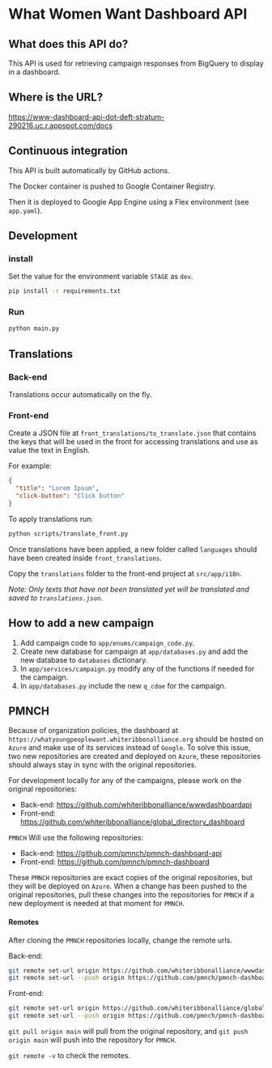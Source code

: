 # What Women Want Dashboard API

## What does this API do?

This API is used for retrieving campaign responses from BigQuery to display in a dashboard.

## Where is the URL?

https://www-dashboard-api-dot-deft-stratum-290216.uc.r.appspot.com/docs

## Continuous integration

This API is built automatically by GitHub actions.

The Docker container is pushed to Google Container Registry.

Then it is deployed to Google App Engine using a Flex environment (see `app.yaml`).

## Development

### install

Set the value for the environment variable `STAGE` as `dev`.

```bash
pip install -r requirements.txt
```

### Run

```bash
python main.py
```

## Translations

### Back-end

Translations occur automatically on the fly.

### Front-end

Create a JSON file at `front_translations/to_translate.json` that contains the keys that will be used in the front for
accessing translations and use as value the text in English.

For example:

```json
{
  "title": "Lorem Ipsum",
  "click-button": "Click button"
}
```

To apply translations run:

```bash
python scripts/translate_front.py
```

Once translations have been applied, a new folder called `languages` should have been created
inside `front_translations`.

Copy the `translations` folder to the front-end project at `src/app/i18n`.

*Note: Only texts that have not been translated yet will be translated and saved to `translations.json`.*

## How to add a new campaign

1. Add campaign code to `app/enums/campaign_code.py`.
2. Create new database for campaign at `app/databases.py` and add the new database to `databases` dictionary.
3. In `app/services/campaign.py` modify any of the functions if needed for the campaign.
4. In `app/databases.py` include the new `q_cdoe` for the campaign.

## PMNCH

Because of organization policies, the dashboard at `https://whatyoungpeoplewant.whiteribbonalliance.org` should be
hosted on `Azure` and make use of its services instead of `Google`. To solve this issue, two new repositories are
created and deployed on `Azure`, these repositories should always stay in sync with the original repositories.

For development locally for any of the campaigns, please work on the original repositories:

- Back-end: https://github.com/whiteribbonalliance/wwwdashboardapi
- Front-end: https://github.com/whiteribbonalliance/global_directory_dashboard

`PMNCH` Will use the following repositories:

- Back-end: https://github.com/pmnch/pmnch-dashboard-api
- Front-end: https://github.com/pmnch/pmnch-dashboard

These `PMNCH` repositories are exact copies of the original repositories, but they will be deployed on `Azure`.
When a change has been pushed to the original repositories, pull these changes into the repositories for `PMNCH` if a
new deployment is needed at that moment for `PMNCH`.

#### Remotes

After cloning the `PMNCH` repositories locally, change the remote urls.

Back-end:

```bash
git remote set-url origin https://github.com/whiteribbonalliance/wwwdashboardapi.git
git remote set-url --push origin https://github.com/pmnch/pmnch-dashboard-api.git
```

Front-end:

```bash
git remote set-url origin https://github.com/whiteribbonalliance/global_directory_dashboard.git
git remote set-url --push origin https://github.com/pmnch/pmnch-dashboard.git
```

`git pull origin main` will pull from the original repository, and `git push origin main` will push into the repository
for `PMNCH`.

`git remote -v` to check the remotes.